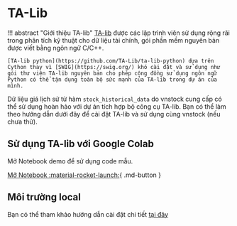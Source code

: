 # TA-Lib

!!! abstract "Giới thiệu TA-lib"
    [TA-lib](https://ta-lib.org/) được các lập trình viên sử dụng rộng rãi trong phân tích kỹ thuật cho dữ liệu tài chính, gói phần mềm nguyên bản được viết bằng ngôn ngữ C/C++.

    [TA-lib python](https://github.com/TA-Lib/ta-lib-python) dựa trên Cython thay vì [SWIG](https://swig.org/) khó cài đặt và sử dụng như gói thư viện TA-lib nguyên bản cho phép cộng đồng sử dụng ngôn ngữ Python có thể tận dụng toàn bộ sức mạnh của TA-lib trong dự án của mình.

Dữ liệu giá lịch sử từ hàm `stock_historical_data` do vnstock cung cấp có thể sử dụng hoàn hảo với dự án tích hợp bộ công cụ TA-lib. Bạn có thể làm theo hướng dẫn dưới đây để cài đặt TA-lib và sử dụng cùng vnstock (nếu chưa thử).

## Sử dụng TA-lib với Google Colab

Mở Notebook demo để sử dụng code mẫu.

[Mở Notebook :material-rocket-launch:](https://colab.research.google.com/github/thinh-vu/vnstock/blob/beta/docs/ta_lib_colab_demo.ipynb){ .md-button }


## Môi trường local

Bạn có thể tham khảo hướng dẫn cài đặt chi tiết [tại đây](https://blog.quantinsti.com/install-ta-lib-python/)